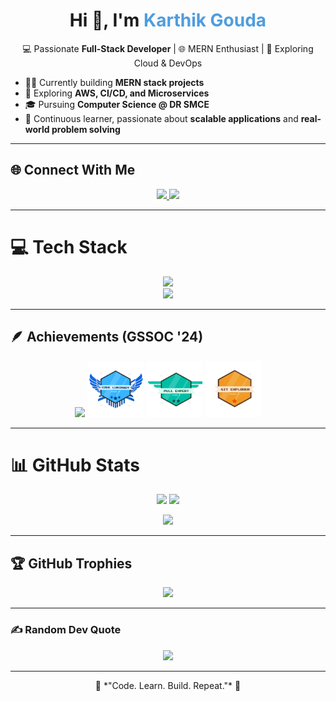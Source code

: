 

<h1 align="center">Hi 👋, I'm <span style="color:#4F9DDE">Karthik Gouda</span></h1>  

<p align="center">  
💻 Passionate <b>Full-Stack Developer</b> | 🌐 MERN Enthusiast | 🚀 Exploring Cloud & DevOps  
</p>  

- 👨‍💻 Currently building **MERN stack projects**  
- 🔭 Exploring **AWS, CI/CD, and Microservices**  
- 🎓 Pursuing **Computer Science @ DR SMCE**  
- 🌱 Continuous learner, passionate about **scalable applications** and **real-world problem solving**  
  

---

## 🌐 Connect With Me  
<p align="center">  
  <a href="https://instagram.com/karthik_gouda01" target="_blank">  
    <img src="https://img.shields.io/badge/Instagram-%23E4405F.svg?style=for-the-badge&logo=Instagram&logoColor=white"/>  
  </a>  
  <a href="https://linkedin.com/in/kartikagouda15" target="_blank">  
    <img src="https://img.shields.io/badge/LinkedIn-%230077B5.svg?style=for-the-badge&logo=linkedin&logoColor=white"/>  
  </a>  
</p>  

---

# 💻 Tech Stack  
<p align="center">  
<img src="https://skillicons.dev/icons?i=html,css,js,react,nodejs,express,mongodb,postgres,mysql,bootstrap,jquery,python,npm" />  
<br/>  
<img src="https://skillicons.dev/icons?i=git,github,vscode,postman,figma,aws" />  
</p>  

---

## 🪶 Achievements (GSSOC '24)  
<p align="center">  
<img src="https://raw.githubusercontent.com/GSSoC24/Postman-Challenge/main/docs/assets/Postman%20White.png" width="90px"/>  
<img src="https://raw.githubusercontent.com/GSSoC24/Contributor/refs/heads/main/assets/Code%20Luminary.png" width="90px"/>  
<img src="https://raw.githubusercontent.com/GSSoC24/Contributor/refs/heads/main/assets/Pull%20Expert.png" width="90px"/>  
<img src="https://raw.githubusercontent.com/GSSoC24/Contributor/refs/heads/main/assets/Git%20Explorer.png" width="90px"/>  
</p>  

---

# 📊 GitHub Stats  
<p align="center">  
  <img src="https://github-readme-stats.vercel.app/api?username=karthikgouda15&theme=tokyonight&hide_border=true&show_icons=true" height="150"/>  
  <img src="https://github-readme-streak-stats.herokuapp.com/?user=karthikgouda15&theme=tokyonight&hide_border=true" height="150"/>  
</p>  

<p align="center">  
  <img src="https://github-readme-stats.vercel.app/api/top-langs/?username=karthikgouda15&theme=tokyonight&hide_border=true&layout=compact" height="150"/>  
</p>  

---

## 🏆 GitHub Trophies  
<p align="center">  
  <img src="https://github-profile-trophy.vercel.app/?username=karthikgouda15&theme=radical&no-frame=true&margin-w=5"/>  
</p>  

---

### ✍️ Random Dev Quote  
<p align="center">  
  <img src="https://quotes-github-readme.vercel.app/api?type=horizontal&theme=radical"/>  
</p>  

---

<p align="center">  
  🚀 *"Code. Learn. Build. Repeat."* 🚀  
</p>  
